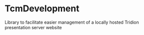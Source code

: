 TcmDevelopment
==============

Library to facilitate easier management of a locally hosted Tridion presentation server website
